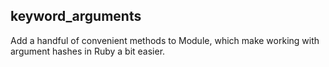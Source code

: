 ## keyword_arguments

Add a handful of convenient methods to Module, which make working with argument hashes in Ruby a bit easier.
